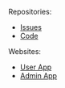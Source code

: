 Repositories:
- [Issues](https://github.com/BreX900/mek-projects)
- [Code](https://github.com/BreX900/mek)

Websites:
- [User App](https://doof.app)
- [Admin App](https://console.doof.app)
